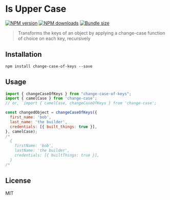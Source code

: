 # Is Upper Case

[![NPM version][npm-image]][npm-url]
[![NPM downloads][downloads-image]][downloads-url]
[![Bundle size][bundlephobia-image]][bundlephobia-url]

> Transforms the keys of an object by applying a change-case function of choice on each key, recursively

## Installation

```
npm install change-case-of-keys --save
```

## Usage

```js
import { changeCaseOfKeys } from "change-case-of-keys";
import { camelCase } from 'change-case';
// or, `import { camelCase, changeCaseOfKeys } from 'change-case';

const changedObject = changeCaseOfKeys({
  first_name: 'bob',
  last_name: 'the builder',
  credentials: [{ built_things: true }],
}, camelCase);
/*
  {
    firstName: 'bob',
    lastName: 'the builder',
    credentials: [{ builtThings: true }],
  }
/*
```

## License

MIT

[npm-image]: https://img.shields.io/npm/v/change-case-of-keys.svg?style=flat
[npm-url]: https://npmjs.org/package/change-case-of-keys
[downloads-image]: https://img.shields.io/npm/dm/change-case-of-keys.svg?style=flat
[downloads-url]: https://npmjs.org/package/change-case-of-keys
[bundlephobia-image]: https://img.shields.io/bundlephobia/minzip/change-case-of-keys.svg
[bundlephobia-url]: https://bundlephobia.com/result?p=change-case-of-keys

